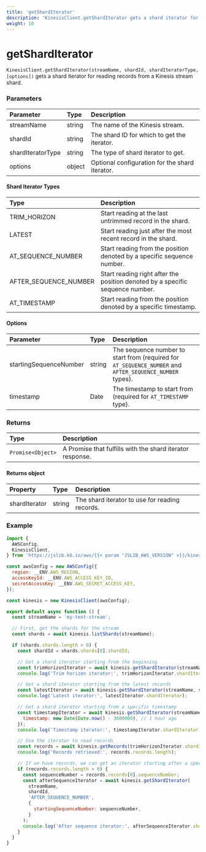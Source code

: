 ```yaml
---
title: 'getShardIterator'
description: 'KinesisClient.getShardIterator gets a shard iterator for reading records from a Kinesis stream'
weight: 10
---
```


# getShardIterator

`KinesisClient.getShardIterator(streamName, shardId, shardIteratorType, [options])` gets a shard iterator for reading records from a Kinesis stream shard.

### Parameters

| Parameter         | Type   | Description                                    |
| :---------------- | :----- | :--------------------------------------------- |
| streamName        | string | The name of the Kinesis stream.                |
| shardId           | string | The shard ID for which to get the iterator.    |
| shardIteratorType | string | The type of shard iterator to get.             |
| options           | object | Optional configuration for the shard iterator. |

#### Shard Iterator Types

| Type                  | Description                                                                   |
| :-------------------- | :---------------------------------------------------------------------------- |
| TRIM_HORIZON          | Start reading at the last untrimmed record in the shard.                      |
| LATEST                | Start reading just after the most recent record in the shard.                 |
| AT_SEQUENCE_NUMBER    | Start reading from the position denoted by a specific sequence number.        |
| AFTER_SEQUENCE_NUMBER | Start reading right after the position denoted by a specific sequence number. |
| AT_TIMESTAMP          | Start reading from the position denoted by a specific timestamp.              |

#### Options

| Parameter              | Type   | Description                                                                                              |
| :--------------------- | :----- | :------------------------------------------------------------------------------------------------------- |
| startingSequenceNumber | string | The sequence number to start from (required for `AT_SEQUENCE_NUMBER` and `AFTER_SEQUENCE_NUMBER` types). |
| timestamp              | Date   | The timestamp to start from (required for `AT_TIMESTAMP` type).                                          |

### Returns

| Type              | Description                                               |
| :---------------- | :-------------------------------------------------------- |
| `Promise<Object>` | A Promise that fulfills with the shard iterator response. |

#### Returns object

| Property      | Type   | Description                                    |
| :------------ | :----- | :--------------------------------------------- |
| shardIterator | string | The shard iterator to use for reading records. |

### Example

<!-- md-k6:skip -->

```javascript
import {
  AWSConfig,
  KinesisClient,
} from 'https://jslib.k6.io/aws/{{< param "JSLIB_AWS_VERSION" >}}/kinesis.js';

const awsConfig = new AWSConfig({
  region: __ENV.AWS_REGION,
  accessKeyId: __ENV.AWS_ACCESS_KEY_ID,
  secretAccessKey: __ENV.AWS_SECRET_ACCESS_KEY,
});

const kinesis = new KinesisClient(awsConfig);

export default async function () {
  const streamName = 'my-test-stream';

  // First, get the shards for the stream
  const shards = await kinesis.listShards(streamName);

  if (shards.shards.length > 0) {
    const shardId = shards.shards[0].shardId;

    // Get a shard iterator starting from the beginning
    const trimHorizonIterator = await kinesis.getShardIterator(streamName, shardId, 'TRIM_HORIZON');
    console.log('Trim horizon iterator:', trimHorizonIterator.shardIterator);

    // Get a shard iterator starting from the latest records
    const latestIterator = await kinesis.getShardIterator(streamName, shardId, 'LATEST');
    console.log('Latest iterator:', latestIterator.shardIterator);

    // Get a shard iterator starting from a specific timestamp
    const timestampIterator = await kinesis.getShardIterator(streamName, shardId, 'AT_TIMESTAMP', {
      timestamp: new Date(Date.now() - 3600000), // 1 hour ago
    });
    console.log('Timestamp iterator:', timestampIterator.shardIterator);

    // Use the iterator to read records
    const records = await kinesis.getRecords(trimHorizonIterator.shardIterator);
    console.log('Records retrieved:', records.records.length);

    // If we have records, we can get an iterator starting after a specific sequence number
    if (records.records.length > 0) {
      const sequenceNumber = records.records[0].sequenceNumber;
      const afterSequenceIterator = await kinesis.getShardIterator(
        streamName,
        shardId,
        'AFTER_SEQUENCE_NUMBER',
        {
          startingSequenceNumber: sequenceNumber,
        }
      );
      console.log('After sequence iterator:', afterSequenceIterator.shardIterator);
    }
  }
}
```
